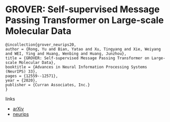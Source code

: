 # GROVER: Self-supervised Message Passing Transformer on Large-scale Molecular Data

```
@incollection{grover_neurips20,
author = {Rong, Yu and Bian, Yatao and Xu, Tingyang and Xie, Weiyang and WEI, Ying and Huang, Wenbing and Huang, Junzhou},
title = {GROVER: Self-supervised Message Passing Transformer on Large-scale Molecular Data},
booktitle = {Advances in Neural Information Processing Systems (NeurIPS) 33},
pages = {12559--12571},
year = {2020},
publisher = {Curran Associates, Inc.}
}
```

links
- [arXiv](https://arxiv.org/abs/2007.02835)
- [neurips](https://papers.nips.cc//paper/2020/hash/94aef38441efa3380a3bed3faf1f9d5d-Abstract.html)
